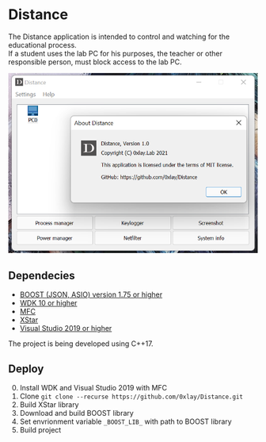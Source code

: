 # Distance
The Distance application is intended to control and watching for the educational process.</br>
If a student uses the lab PC for his purposes, the teacher or other responsible person, must block access to the lab PC.

![](docs/About.png)

## Dependecies
* [BOOST (JSON, ASIO) version 1.75 or higher][1]
* [WDK 10 or higher][2]
* [MFC][3]
* [XStar][4]
* [Visual Studio 2019 or higher][5]

The project is being developed using C++17.

## Deploy
0. Install WDK and Visual Studio 2019 with MFC
1. Clone ```git clone --recurse https://github.com/0xlay/Distance.git```
2. Build XStar library
3. Download and build BOOST library
4. Set envrionment variable ```_BOOST_LIB_``` with path to BOOST library
5. Build project

[1]: https://www.boost.org/
[2]: https://docs.microsoft.com/en-us/windows-hardware/drivers/download-the-wdk
[3]: https://docs.microsoft.com/en-us/cpp/mfc/mfc-desktop-applications?view=msvc-170
[4]: https://github.com/0xlay/XStar
[5]: https://visualstudio.microsoft.com/ru/vs/
